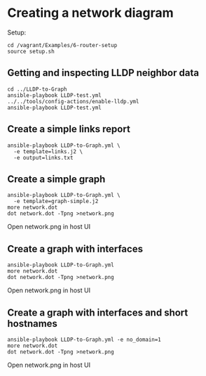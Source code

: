 # Creating a network diagram

Setup:

    cd /vagrant/Examples/6-router-setup
    source setup.sh

## Getting and inspecting LLDP neighbor data

    cd ../LLDP-to-Graph
    ansible-playbook LLDP-test.yml
    ../../tools/config-actions/enable-lldp.yml
    ansible-playbook LLDP-test.yml

## Create a simple links report

    ansible-playbook LLDP-to-Graph.yml \
      -e template=links.j2 \
      -e output=links.txt

## Create a simple graph

    ansible-playbook LLDP-to-Graph.yml \
      -e template=graph-simple.j2
    more network.dot
    dot network.dot -Tpng >network.png

Open network.png in host UI

## Create a graph with interfaces

    ansible-playbook LLDP-to-Graph.yml
    more network.dot
    dot network.dot -Tpng >network.png

Open network.png in host UI

## Create a graph with interfaces and short hostnames

    ansible-playbook LLDP-to-Graph.yml -e no_domain=1
    more network.dot
    dot network.dot -Tpng >network.png

Open network.png in host UI